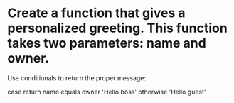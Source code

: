 # Create a function that gives a personalized greeting. This function takes two parameters: name and owner.

Use conditionals to return the proper message:

case	                return
name equals owner	   'Hello boss'
otherwise	           'Hello guest'